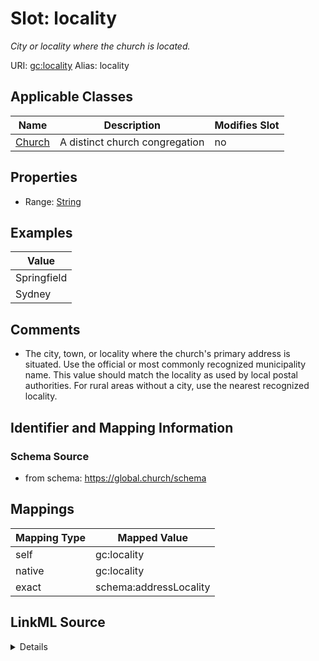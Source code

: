 

# Slot: locality 


_City or locality where the church is located._





URI: [gc:locality](https://global.church/schema/locality)
Alias: locality

<!-- no inheritance hierarchy -->





## Applicable Classes

| Name | Description | Modifies Slot |
| --- | --- | --- |
| [Church](Church.md) | A distinct church congregation |  no  |






## Properties

* Range: [String](String.md)





## Examples

| Value |
| --- |
| Springfield |
| Sydney |

## Comments

* The city, town, or locality where the church's primary address is situated.
Use the official or most commonly recognized municipality name.
This value should match the locality as used by local postal authorities.
For rural areas without a city, use the nearest recognized locality.


## Identifier and Mapping Information






### Schema Source


* from schema: https://global.church/schema




## Mappings

| Mapping Type | Mapped Value |
| ---  | ---  |
| self | gc:locality |
| native | gc:locality |
| exact | schema:addressLocality |




## LinkML Source

<details>
```yaml
name: locality
description: City or locality where the church is located.
comments:
- 'The city, town, or locality where the church''s primary address is situated.

  Use the official or most commonly recognized municipality name.

  This value should match the locality as used by local postal authorities.

  For rural areas without a city, use the nearest recognized locality.

  '
examples:
- value: Springfield
  description: US city.
- value: Sydney
  description: Major city in Australia.
in_subset:
- church_core
- public
from_schema: https://global.church/schema
exact_mappings:
- schema:addressLocality
rank: 1000
alias: locality
domain_of:
- Church
range: string

```
</details>